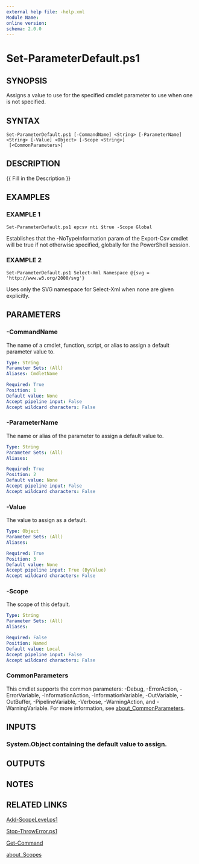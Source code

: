 ```yaml
---
external help file: -help.xml
Module Name:
online version:
schema: 2.0.0
---
```


# Set-ParameterDefault.ps1

## SYNOPSIS
Assigns a value to use for the specified cmdlet parameter to use when one is not specified.

## SYNTAX

```
Set-ParameterDefault.ps1 [-CommandName] <String> [-ParameterName] <String> [-Value] <Object> [-Scope <String>]
 [<CommonParameters>]
```

## DESCRIPTION
{{ Fill in the Description }}

## EXAMPLES

### EXAMPLE 1
```
Set-ParameterDefault.ps1 epcsv nti $true -Scope Global
```

Establishes that the -NoTypeInformation param of the Export-Csv cmdlet will be true if not otherwise specified,
globally for the PowerShell session.

### EXAMPLE 2
```
Set-ParameterDefault.ps1 Select-Xml Namespace @{svg = 'http://www.w3.org/2000/svg'}
```

Uses only the SVG namespace for Select-Xml when none are given explicitly.

## PARAMETERS

### -CommandName
The name of a cmdlet, function, script, or alias to assign a default parameter value to.

```yaml
Type: String
Parameter Sets: (All)
Aliases: CmdletName

Required: True
Position: 1
Default value: None
Accept pipeline input: False
Accept wildcard characters: False
```

### -ParameterName
The name or alias of the parameter to assign a default value to.

```yaml
Type: String
Parameter Sets: (All)
Aliases:

Required: True
Position: 2
Default value: None
Accept pipeline input: False
Accept wildcard characters: False
```

### -Value
The value to assign as a default.

```yaml
Type: Object
Parameter Sets: (All)
Aliases:

Required: True
Position: 3
Default value: None
Accept pipeline input: True (ByValue)
Accept wildcard characters: False
```

### -Scope
The scope of this default.

```yaml
Type: String
Parameter Sets: (All)
Aliases:

Required: False
Position: Named
Default value: Local
Accept pipeline input: False
Accept wildcard characters: False
```

### CommonParameters
This cmdlet supports the common parameters: -Debug, -ErrorAction, -ErrorVariable, -InformationAction, -InformationVariable, -OutVariable, -OutBuffer, -PipelineVariable, -Verbose, -WarningAction, and -WarningVariable. For more information, see [about_CommonParameters](http://go.microsoft.com/fwlink/?LinkID=113216).

## INPUTS

### System.Object containing the default value to assign.
## OUTPUTS

## NOTES

## RELATED LINKS

[Add-ScopeLevel.ps1]()

[Stop-ThrowError.ps1]()

[Get-Command]()

[about_Scopes]()

